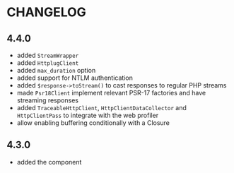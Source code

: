 CHANGELOG
=========

4.4.0
-----

 * added `StreamWrapper`
 * added `HttplugClient`
 * added `max_duration` option
 * added support for NTLM authentication
 * added `$response->toStream()` to cast responses to regular PHP streams
 * made `Psr18Client` implement relevant PSR-17 factories and have streaming responses
 * added `TraceableHttpClient`, `HttpClientDataCollector` and `HttpClientPass` to integrate with the web profiler
 * allow enabling buffering conditionally with a Closure

4.3.0
-----

 * added the component
